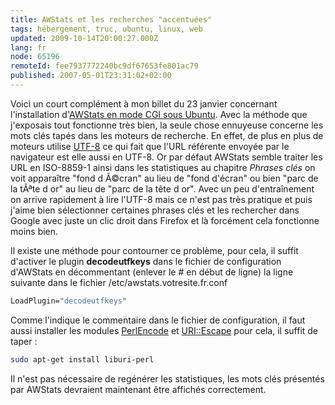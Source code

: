```yaml
---
title: AWStats et les recherches "accentuées"
tags: hébergement, truc, ubuntu, linux, web
updated: 2009-10-14T20:00:27.000Z
lang: fr
node: 65196
remoteId: fee7937772240bc9df67653fe801ac79
published: 2007-05-01T23:31:02+02:00
---
```


Voici un court complément à mon billet du 23 janvier concernant l'installation d'[AWStats en mode CGI sous Ubuntu](/post/statistiques-web-avec-awstats-sous-ubuntu-en-mode-cgi). Avec la méthode que j'exposais tout fonctionne très bien, la seule chose ennuyeuse concerne les mots clés tapés dans les moteurs de recherche. En effet, de plus en plus de moteurs utilise [UTF-8](http://pwet.fr/man/linux/conventions/utf-8) ce qui fait que l'URL référente envoyée par le navigateur est elle aussi en UTF-8. Or par défaut AWStats semble traiter les URL en ISO-8859-1 ainsi dans les statistiques au chapitre *Phrases clés* on voit apparaître &quot;fond d Ã©cran&quot; au lieu de &quot;fond d'écran&quot; ou bien &quot;parc de la tÃªte d or&quot; au lieu de &quot;parc de la tête d or&quot;. Avec un peu d'entraînement on arrive rapidement à lire l'UTF-8 mais ce n'est pas très pratique et puis j'aime bien sélectionner certaines phrases clés et les rechercher dans Google avec juste un clic droit dans Firefox et là forcément cela fonctionne moins bien.


Il existe une méthode pour contourner ce problème, pour cela, il suffit d'activer le plugin **decodeutfkeys** dans le fichier de configuration d'AWStats en décommentant (enlever le # en début de ligne) la ligne suivante dans le fichier /etc/awstats.votresite.fr.conf

``` perl
LoadPlugin="decodeutfkeys"
```


Comme l'indique le commentaire dans le fichier de configuration, il faut aussi installer les modules [Perl](http://pwet.fr/man/linux/commandes/perl)[Encode](http://pwet.fr/man/linux/fonctions_bibliotheques/perl/encode) et [URI::Escape](http://pwet.fr/man/linux/fonctions_bibliotheques/pm/uri) pour cela, il suffit de taper :

``` bash
sudo apt-get install liburi-perl
```


Il n'est pas nécessaire de regénérer les statistiques, les mots clés présentés par AWStats devraient maintenant être affichés correctement.

